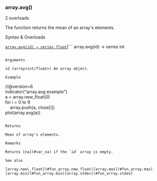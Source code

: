 ### array.avg()

2 overloads

The function returns the mean of an array's elements.

Syntax & Overloads

[```
array.avg(id) → series float
```](#fun_array.avg-0)[```
array.avg(id) → series int
```](#fun_array.avg-1)

Arguments

id (array<int/float>) An array object.

Example

```
//@version=6  
indicator("array.avg example")  
a = array.new_float(0)  
for i = 0 to 9  
    array.push(a, close[i])  
plot(array.avg(a))
```

Returns

Mean of array's elements.

Remarks

Returns [na](#var_na) if the `id` array is empty.

See also

[array.new\_float](#fun_array.new_float)[array.max](#fun_array.max)[array.min](#fun_array.min)[array.stdev](#fun_array.stdev)
